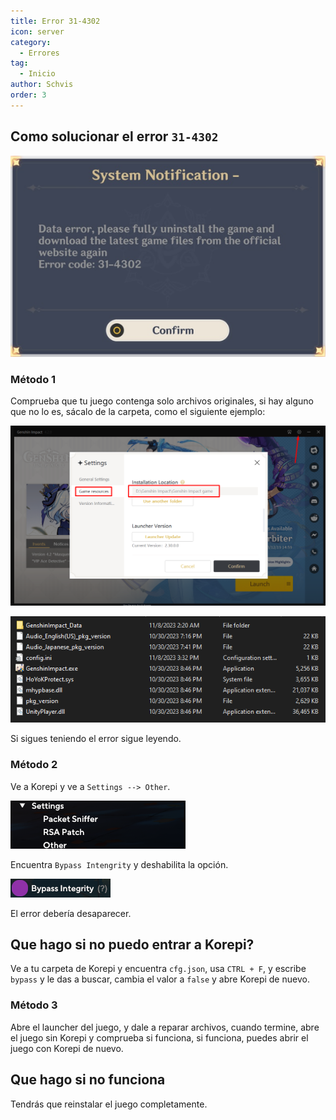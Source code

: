 ```yaml
---
title: Error 31-4302
icon: server
category:
  - Errores
tag:
  - Inicio
author: Schvis
order: 3
---
```


## Como solucionar el error `31-4302`

![](/assets/images/docs/202312/31-4302.png)

### Método 1

Comprueba que tu juego contenga solo archivos originales, si hay alguno que no lo es, sácalo de la carpeta, como el siguiente ejemplo:

![](/assets/images/docs/202312/launcher.png)

![](/assets/images/docs/202312/folder1.png)

Si sigues teniendo el error sigue leyendo.

### Método 2

Ve a Korepi y ve a `Settings --> Other`.

![](/assets/images/docs/202312/settings1.png)

Encuentra `Bypass Intengrity` y deshabilita la opción.

![](/assets/images/docs/202312/settings2.png)

El error debería desaparecer.

## Que hago si no puedo entrar a Korepi?

Ve a tu carpeta de Korepi y encuentra `cfg.json`, usa `CTRL + F`, y escribe `bypass` y le das a buscar, cambia el valor a `false` y abre Korepi de nuevo.

### Método 3

Abre el launcher del juego, y dale a reparar archivos, cuando termine, abre el juego sin Korepi y comprueba si funciona, si funciona, puedes abrir el juego con Korepi de nuevo.

## Que hago si no funciona

Tendrás que reinstalar el juego completamente.

